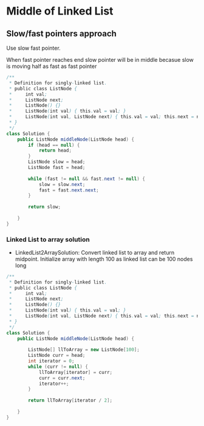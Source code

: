 # Middle of Linked List

## Slow/fast pointers approach

Use slow fast pointer.

When fast pointer reaches end slow pointer will be in middle becasue slow is moving half as fast as fast pointer

```java
/**
 * Definition for singly-linked list.
 * public class ListNode {
 *     int val;
 *     ListNode next;
 *     ListNode() {}
 *     ListNode(int val) { this.val = val; }
 *     ListNode(int val, ListNode next) { this.val = val; this.next = next; }
 * }
 */
class Solution {
    public ListNode middleNode(ListNode head) {
        if (head == null) {
            return head;
        }
        ListNode slow = head;
        ListNode fast = head;
        
        while (fast != null && fast.next != null) {
            slow = slow.next;
            fast = fast.next.next;
        }
        
        return slow;
        
    }
}
```

### Linked List to array solution

* LinkedList2ArraySolution: Convert linked list to array and return midpoint. Initialize array with length 100 as linked list can be 100 nodes long

```java
/**
 * Definition for singly-linked list.
 * public class ListNode {
 *     int val;
 *     ListNode next;
 *     ListNode() {}
 *     ListNode(int val) { this.val = val; }
 *     ListNode(int val, ListNode next) { this.val = val; this.next = next; }
 * }
 */
class Solution {
    public ListNode middleNode(ListNode head) {
        
        ListNode[] llToArray = new ListNode[100];
        ListNode curr = head;
        int iterator = 0;
        while (curr != null) {
            llToArray[iterator] = curr;
            curr = curr.next;
            iterator++;
        }
        
        return llToArray[iterator / 2];
        
    }
}
```

